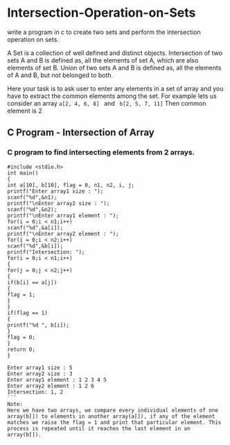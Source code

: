 # Intersection-Operation-on-Sets
write a program in c to create two sets and perform the intersection operation on sets.

A Set is a collection of well defined and distinct objects. Intersection of two sets A and B is defined as, all the elements of set A, which are also elements of set B. Union of two sets A and B is defined as, all the elements of A and B, but not belonged to both.

Here your task is to ask user to enter any elements in a set of array and you have to extract the common elements among the set. For example lets us consider an array 
```a[2, 4, 6, 8] ```
and 
``` b[2, 5, 7, 11]```
Then common element is 2

## C Program - Intersection of Array
 ### C program to find intersecting elements from 2 arrays.
````
#include <stdio.h>
int main()
{
int a[10], b[10], flag = 0, n1, n2, i, j;
printf("Enter array1 size : ");
scanf("%d",&n1);
printf("\nEnter array2 size : ");
scanf("%d",&n2);
printf("\nEnter array1 element : ");
for(i = 0;i < n1;i++)
scanf("%d",&a[i]);
printf("\nEnter array2 element : ");
for(i = 0;i < n2;i++)
scanf("%d",&b[i]);
printf("Intersection: ");
for(i = 0;i < n1;i++)
{
for(j = 0;j < n2;j++)
{
if(b[i] == a[j])
{
flag = 1;
}
}
if(flag == 1)
{
printf("%d ", b[i]);
}
flag = 0;
}
return 0;
}

Enter array1 size : 5
Enter array2 size : 3
Enter array1 element : 1 2 3 4 5
Enter array2 element : 1 2 6
Intersection: 1, 2
```
Note:
Here we have two arrays, we compare every individual elements of one array(b[]) to elements in another array(a[]), if any of the element matches we raise the flag = 1 and print that particular element. This process is repeated until it reaches the last element in an array(b[]).
